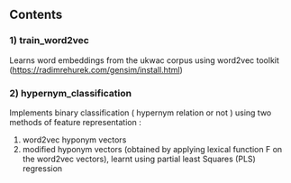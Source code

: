 ## Contents

### 1) train_word2vec
Learns word embeddings from the ukwac corpus using word2vec toolkit (https://radimrehurek.com/gensim/install.html)

### 2) hypernym_classification
Implements binary classification ( hypernym relation or not ) using two methods of feature representation :
1. word2vec hyponym vectors
2. modified hyponym vectors (obtained by applying lexical function F on the word2vec vectors), learnt using partial least Squares (PLS) regression


